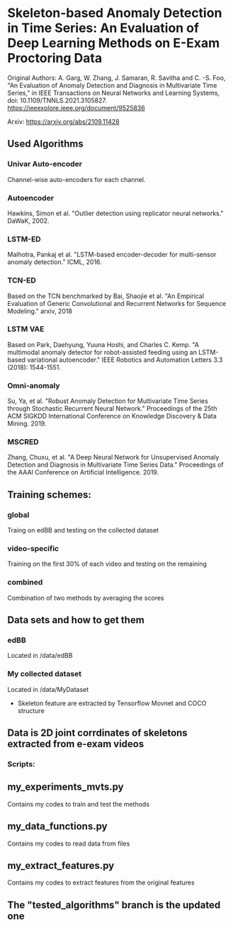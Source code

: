 
# Skeleton-based Anomaly Detection in Time Series: An Evaluation of Deep Learning Methods on E-Exam Proctoring Data

Original Authors:
A. Garg, W. Zhang, J. Samaran, R. Savitha and C. -S. Foo, "An Evaluation of Anomaly Detection and Diagnosis in Multivariate Time Series," in IEEE Transactions on Neural Networks and Learning Systems, doi: 10.1109/TNNLS.2021.3105827.
https://ieeexplore.ieee.org/document/9525836

Arxiv: https://arxiv.org/abs/2109.11428

## Used Algorithms

### Univar Auto-encoder
Channel-wise auto-encoders for each channel. 

### Autoencoder
Hawkins, Simon et al. "Outlier detection using replicator neural networks." DaWaK, 2002.

### LSTM-ED
Malhotra, Pankaj et al. "LSTM-based encoder-decoder for multi-sensor anomaly detection." ICML, 2016.

### TCN-ED
Based on the TCN benchmarked by Bai, Shaojie et al. "An Empirical Evaluation of Generic Convolutional and Recurrent Networks for Sequence Modeling." arxiv, 2018

### LSTM VAE
Based on Park, Daehyung, Yuuna Hoshi, and Charles C. Kemp. "A multimodal anomaly detector for robot-assisted feeding using an LSTM-based variational autoencoder." IEEE Robotics and Automation Letters 3.3 (2018): 1544-1551.

### Omni-anomaly
Su, Ya, et al. "Robust Anomaly Detection for Multivariate Time Series through Stochastic Recurrent Neural Network." Proceedings of the 25th ACM SIGKDD International Conference on Knowledge Discovery & Data Mining. 2019.

### MSCRED
Zhang, Chuxu, et al. "A Deep Neural Network for Unsupervised Anomaly Detection and Diagnosis in Multivariate Time Series Data." Proceedings of the AAAI Conference on Artificial Intelligence. 2019.

## Training schemes:
### global
Traing on edBB and testing on the collected dataset
### video-specific
Training on the first 30% of each video and testing on the remaining
### combined
Combination of two methods by averaging the scores
## Data sets and how to get them

### edBB
Located in /data/edBB
### My collected dataset
Located in /data/MyDataset

* Skeleton feature are extracted by Tensorflow Movnet and COCO structure

## Data is 2D joint corrdinates of skeletons extracted from e-exam videos

### Scripts:
## my_experiments_mvts.py
Contains my codes to train and test the methods
## my_data_functions.py
Contains my codes to read data from files
## my_extract_features.py
Contains my codes to extract features from the original features

## The "tested_algorithms" branch is the updated one


